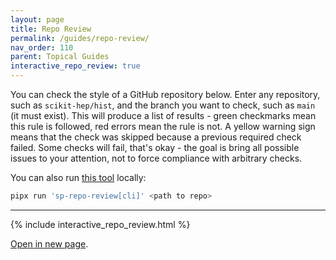 ```yaml
---
layout: page
title: Repo Review
permalink: /guides/repo-review/
nav_order: 110
parent: Topical Guides
interactive_repo_review: true
---
```


You can check the style of a GitHub repository below. Enter any repository, such
as `scikit-hep/hist`, and the branch you want to check, such as `main` (it must
exist). This will produce a list of results - green checkmarks mean this rule is
followed, red errors mean the rule is not. A yellow warning sign means that the
check was skipped because a previous required check failed. Some checks will
fail, that's okay - the goal is bring all possible issues to your attention, not
to force compliance with arbitrary checks.

You can also run [this tool](https://github.com/scientific-python/repo-review)
locally:

```bash
pipx run 'sp-repo-review[cli]' <path to repo>
```

---

{% include interactive_repo_review.html %}

[Open in new page](https://scientific-python.github.io/repo-review/).
